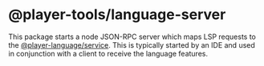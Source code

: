 # @player-tools/language-server

This package starts a node JSON-RPC server which maps LSP requests to the [@player-language/service](https://github.intuit.com/player/language/tree/master/packages/service). This is typically started by an IDE and used in conjunction with a client to receive the language features. 